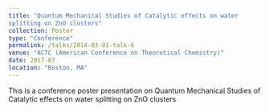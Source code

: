 ```yaml
---
title: "Quantum Mechanical Studies of Catalytic effects on water
splitting on ZnO clusters"
collection: Poster
type: "Conference"
permalink: /talks/2014-03-01-talk-6
venue: "ACTC (American Conference on Theoretical Chemistry)"
date: 2017-07
location: "Boston, MA"
---
```


This is a conference poster presentation on Quantum Mechanical Studies of Catalytic effects on water
splitting on ZnO clusters
